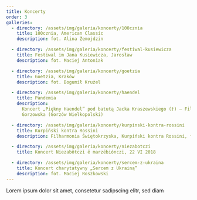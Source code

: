 ```yaml
---
title: Koncerty
order: 3
galleries:
  - directory: /assets/img/galeria/koncerty/100cznia
    title: 100cznia, American Classic
    description: fot. Alina Żemojdzin

  - directory: /assets/img/galeria/koncerty/festiwal-kusiewicza
    title: Festiwal im Jana Kusiewicza, Jarosław
    description: fot. Maciej Antoniak

  - directory: /assets/img/galeria/koncerty/goetzia
    title: Goetzia, Kraków
    description: fot. Bogumił Krużel

  - directory: /assets/img/galeria/koncerty/haendel
    title: Pandemia
    description:
      Koncert „Piękny Haendel” pod batutą Jacka Kraszewskiego (†) – Filharmonia
      Gorzowska (Gorzów Wielkopolski)

  - directory: /assets/img/galeria/koncerty/kurpinski-kontra-rossini
    title: Kurpiński kontra Rossini
    description: Filharmonia Świętokrzyska, Kurpiński kontra Rossini, fot.

  - directory: /assets/img/galeria/koncerty/niezabotczi
    title: Koncert Niezabôtczi ë marzëbiónczi, 22 VI 2018

  - directory: /assets/img/galeria/koncerty/sercem-z-ukraina
    title: Koncert charytatywny „Sercem z Ukrainą”
    description: fot. Maciej Roszkowski
---
```


Lorem ipsum dolor sit amet, consetetur sadipscing elitr, sed diam
